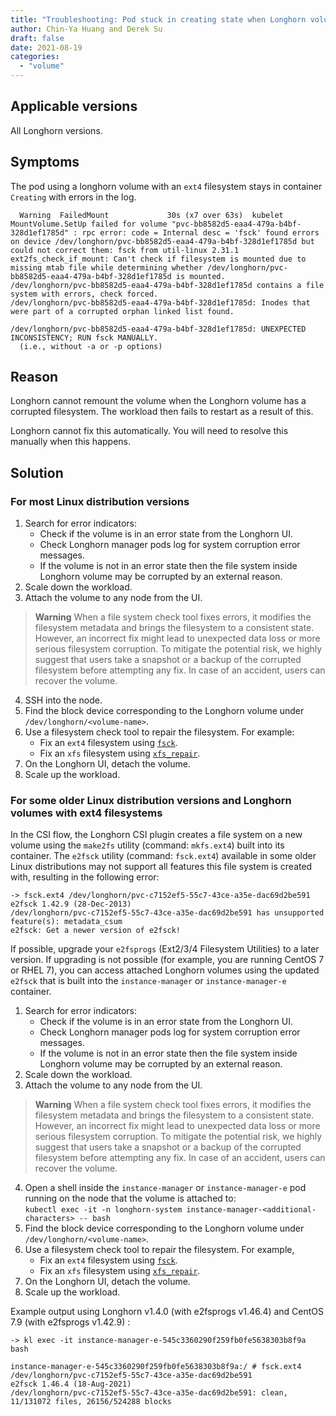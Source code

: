```yaml
---
title: "Troubleshooting: Pod stuck in creating state when Longhorn volumes filesystem is corrupted"
author: Chin-Ya Huang and Derek Su
draft: false
date: 2021-08-19
categories:
  - "volume"
---
```


## Applicable versions
All Longhorn versions.

## Symptoms

The pod using a longhorn volume with an `ext4` filesystem stays in container `Creating` with errors in the log.
```
  Warning  FailedMount             30s (x7 over 63s)  kubelet                  MountVolume.SetUp failed for volume "pvc-bb8582d5-eaa4-479a-b4bf-328d1ef1785d" : rpc error: code = Internal desc = 'fsck' found errors on device /dev/longhorn/pvc-bb8582d5-eaa4-479a-b4bf-328d1ef1785d but could not correct them: fsck from util-linux 2.31.1
ext2fs_check_if_mount: Can't check if filesystem is mounted due to missing mtab file while determining whether /dev/longhorn/pvc-bb8582d5-eaa4-479a-b4bf-328d1ef1785d is mounted.
/dev/longhorn/pvc-bb8582d5-eaa4-479a-b4bf-328d1ef1785d contains a file system with errors, check forced.
/dev/longhorn/pvc-bb8582d5-eaa4-479a-b4bf-328d1ef1785d: Inodes that were part of a corrupted orphan linked list found.  

/dev/longhorn/pvc-bb8582d5-eaa4-479a-b4bf-328d1ef1785d: UNEXPECTED INCONSISTENCY; RUN fsck MANUALLY.
  (i.e., without -a or -p options)
```

## Reason

Longhorn cannot remount the volume when the Longhorn volume has a corrupted filesystem. The workload then fails to restart as a result of this.

Longhorn cannot fix this automatically. You will need to resolve this manually when this happens.

## Solution

### For most Linux distribution versions

1. Search for error indicators:
   - Check if the volume is in an error state from the Longhorn UI.
   - Check Longhorn manager pods log for system corruption error messages.
   - If the volume is not in an error state then the file system inside Longhorn volume may be corrupted by an external
     reason.
2. Scale down the workload.
3. Attach the volume to any node from the UI.

> **Warning**
> When a file system check tool fixes errors, it modifies the filesystem metadata and brings the filesystem to a
  consistent state. However, an incorrect fix might lead to unexpected data loss or more serious filesystem corruption.
  To mitigate the potential risk, we highly suggest that users take a snapshot or a backup of the corrupted filesystem
  before attempting any fix. In case of an accident, users can recover the volume.

4. SSH into the node.
5. Find the block device corresponding to the Longhorn volume under `/dev/longhorn/<volume-name>`.
6. Use a filesystem check tool to repair the filesystem. For example:
   - Fix an `ext4` filesystem using [`fsck`](https://man7.org/linux/man-pages/man8/fsck.8.html).
   - Fix an `xfs` filesystem using [`xfs_repair`](https://man7.org/linux/man-pages/man8/xfs_repair.8.html).
7. On the Longhorn UI, detach the volume.
8. Scale up the workload.

### For some older Linux distribution versions and Longhorn volumes with ext4 filesystems

In the CSI flow, the Longhorn CSI plugin creates a file system on a new volume using the `make2fs` utility (command:
`mkfs.ext4`) built into its container. The `e2fsck` utility (command: `fsck.ext4`) available in some older Linux
distributions may not support all features this file system is created with, resulting in the following error:

```
-> fsck.ext4 /dev/longhorn/pvc-c7152ef5-55c7-43ce-a35e-dac69d2be591 
e2fsck 1.42.9 (28-Dec-2013)
/dev/longhorn/pvc-c7152ef5-55c7-43ce-a35e-dac69d2be591 has unsupported feature(s): metadata_csum
e2fsck: Get a newer version of e2fsck!
```

If possible, upgrade your `e2fsprogs` (Ext2/3/4 Filesystem Utilities) to a later version. If upgrading is not possible
(for example, you are running CentOS 7 or RHEL 7), you can access attached Longhorn volumes using the updated `e2fsck`
that is built into the `instance-manager` or `instance-manager-e` container.

1. Search for error indicators:
   - Check if the volume is in an error state from the Longhorn UI.
   - Check Longhorn manager pods log for system corruption error messages.
   - If the volume is not in an error state then the file system inside Longhorn volume may be corrupted by an external
     reason.
2. Scale down the workload.
3. Attach the volume to any node from the UI.

> **Warning**
> When a file system check tool fixes errors, it modifies the filesystem metadata and brings the filesystem to a
  consistent state. However, an incorrect fix might lead to unexpected data loss or more serious filesystem corruption.
  To mitigate the potential risk, we highly suggest that users take a snapshot or a backup of the corrupted filesystem
  before attempting any fix. In case of an accident, users can recover the volume.

4. Open a shell inside the `instance-manager` or `instance-manager-e` pod running on the node that the volume is
   attached to:  
   `kubectl exec -it -n longhorn-system instance-manager-<additional-characters> -- bash`
5. Find the block device corresponding to the Longhorn volume under `/dev/longhorn/<volume-name>`.
6. Use a filesystem check tool to repair the filesystem. For example,
   - Fix an `ext4` filesystem using [`fsck`](https://man7.org/linux/man-pages/man8/fsck.8.html).
   - Fix an `xfs` filesystem using [`xfs_repair`](https://man7.org/linux/man-pages/man8/xfs_repair.8.html).
7. On the Longhorn UI, detach the volume.
8. Scale up the workload.

Example output using Longhorn v1.4.0 (with e2fsprogs v1.46.4) and CentOS 7.9 (with e2fsprogs v1.42.9) :

```
-> kl exec -it instance-manager-e-545c3360290f259fb0fe5638303b8f9a bash

instance-manager-e-545c3360290f259fb0fe5638303b8f9a:/ # fsck.ext4 /dev/longhorn/pvc-c7152ef5-55c7-43ce-a35e-dac69d2be591 
e2fsck 1.46.4 (18-Aug-2021)
/dev/longhorn/pvc-c7152ef5-55c7-43ce-a35e-dac69d2be591: clean, 11/131072 files, 26156/524288 blocks
```
